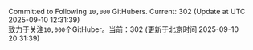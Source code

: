 Committed to Following `10,000` GitHubers. Current: <!-- FOLLOWING_COUNT -->302<!-- FOLLOWING_COUNT --> (Update at UTC <!-- LAST_UPDATED -->2025-09-10 12:31:39<!-- LAST_UPDATED -->)<br>
致力于关注`10,000`个GitHuber。当前：<!-- FOLLOWING_COUNT -->302<!-- FOLLOWING_COUNT --> (更新于北京时间 <!-- LAST_UPDATED_CST -->2025-09-10 20:31:39<!-- LAST_UPDATED_CST -->)
